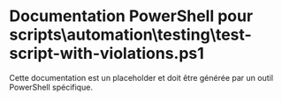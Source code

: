 # Documentation PowerShell pour scripts\automation\testing\test-script-with-violations.ps1

Cette documentation est un placeholder et doit être générée par un outil PowerShell spécifique.
